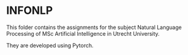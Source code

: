 # INFONLP
This folder contains the assignments for the subject Natural Language Processing of MSc Artificial Intelligence in Utrecht University.

They are developed using Pytorch. 
